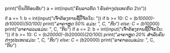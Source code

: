 print("ຍິນດີຕ້ອນຮັບ")
a = int(input("ຄົນລາວກົດ 1   ຄົນຕ່າງປະເທດກົດ 2\n"))

if a == 1:
    b = int(input("ເຈົ້າຕ້ອງການຊື້ປີ້ຈັກໃບ: "))
    if b >= 10:
        C = (b*10000)-(b*10000)*(50/100)
        print("ລາຄາຫຼຸດ 50% ແມ່ນ: ", C, "ກີບ")
    else:
        C = (b*10000)
        print("ລາຄາລວມແມ່ນ: ", C, "ກີບ")
if a == 2:
    b = int(input("ເຈົ້າຕ້ອງການຊື້ປີ້ຈັກໃບ: "))
    if b >= 10:
        C = (b*20000)-(b*20000)*(20/100)
        print("ລາຄາຫຼຸດ 20% ສຳລັບຄົນຕ່າງປະເທດແມ່ນ: ", C, "ກີບ")
    else:
        C = (b*20000)
        print("ລາຄາລວມແມ່ນ: ", C, "ກີບ")
